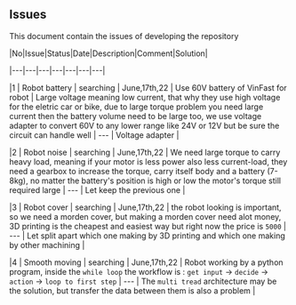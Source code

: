 ## Issues

This document contain the issues of developing the repository

|No|Issue|Status|Date|Description|Comment|Solution|

|---|---|---|---|---|---|---|

|1 | Robot battery | searching | June,17th,22 | Use 60V battery of VinFast for robot | Large voltage meaning low current, that why they use high voltage for the eletric car or bike, due to large torque problem you need large current then the battery volume need to be large too, we use voltage adapter to convert 60V to any lower range like 24V or 12V but be sure the circuit can handle well | --- | Voltage adapter |

|2 | Robot noise | searching | June,17th,22 | We need large torque to carry heavy load, meaning if your motor is less power also less current-load, they need a gearbox to increase the torque, carry itself body and a battery (7-8kg), no matter the battery's position is high or low the motor's torque still required large | --- | Let keep the previous one |

|3 | Robot cover | searching | June,17th,22 | the robot looking is important, so we need a morden cover, but making a morden cover need alot money, 3D printing is the cheapest and easiest way but right now the price is `5000` | --- | Let split apart which one making by 3D printing and which one making by other machining |

|4 | Smooth moving | searching | June,17th,22 | Robot working by a python program, inside the `while loop` the workflow is : `get input` -> `decide` -> `action` -> `loop to first step` | --- | The `multi tread` architecture may be the solution, but transfer the data between them is also a problem |

